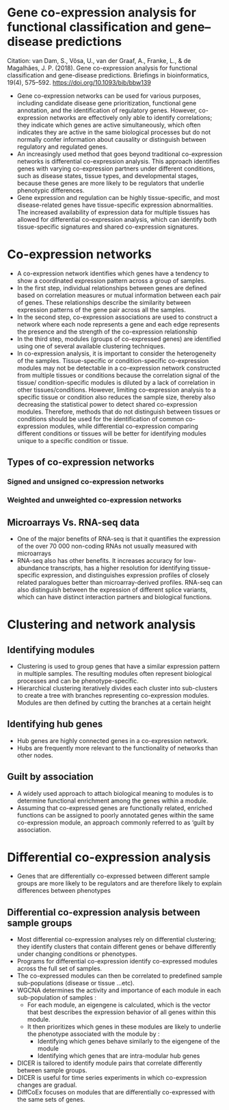 # Gene co-expression analysis for functional classification and gene–disease predictions

Citation: van Dam, S., Võsa, U., van der Graaf, A., Franke, L., & de Magalhães, J. P. (2018). Gene co-expression analysis for functional classification and gene-disease predictions. Briefings in bioinformatics, 19(4), 575–592. https://doi.org/10.1093/bib/bbw139

- Gene co-expression networks can be used for various purposes, including candidate disease gene prioritization, functional gene annotation, and the identification of regulatory genes. However, co-expression networks are effectively only able to identify correlations; they indicate which genes are active simultaneously, which often indicates they are active in the same biological processes but do not normally confer information about causality or distinguish between regulatory and regulated genes.
- An increasingly used method that goes beyond traditional co-expression networks is differential co-expression analysis. This approach identifies genes with varying co-expression partners under different conditions, such as disease states, tissue types, and developmental stages, because these genes are more likely to be regulators that underlie phenotypic differences.
- Gene expression and regulation can be highly tissue-specific, and most disease-related genes have tissue-specific expression abnormalities. The increased availability of expression data for multiple tissues has allowed for differential co-expression analysis, which can identify both tissue-specific signatures and shared co-expression signatures.

# Co-expression networks

- A co-expression network identifies which genes have a tendency to show a coordinated expression pattern across a group of samples.
- In the first step, individual relationships between genes are defined based on correlation measures or mutual information between each pair of genes. These relationships describe the similarity between expression patterns of the gene pair across all the samples.
- In the second step, co-expression associations are used to construct a network where each node represents a gene and each edge represents the presence and the strength of the co-expression relationship
- In the third step, modules (groups of co-expressed genes) are identified using one of several available clustering techniques.
- In co-expression analysis, it is important to consider the heterogeneity of the samples. Tissue-specific or condition-specific co-expression modules may not be detectable in a co-expression network constructed from multiple tissues or conditions because the correlation signal of the tissue/ condition-specific modules is diluted by a lack of correlation in other tissues/conditions. However, limiting co-expression analysis to a specific tissue or condition also reduces the sample size, thereby also decreasing the statistical power to detect shared co-expression modules. Therefore, methods that do not distinguish between tissues or conditions should be used for the identification of common co-expression modules, while differential co-expression comparing different conditions or tissues will be better for identifying modules unique to a specific condition or tissue.

## Types of co-expression networks

### Signed and unsigned co-expression networks

### Weighted and unweighted co-expression networks

## Microarrays Vs. RNA-seq data

- One of the major benefits of RNA-seq is that it quantifies the expression of the over 70 000 non-coding RNAs not usually measured with microarrays
- RNA-seq also has other benefits. It increases accuracy for low-abundance transcripts, has a higher resolution for identifying tissue-specific expression, and distinguishes expression profiles of closely related paralogues better than microarray-derived profiles. RNA-seq can also distinguish between the expression of different splice variants, which can have distinct interaction partners and biological functions.

# Clustering and network analysis

## Identifying modules

- Clustering is used to group genes that have a similar expression pattern in multiple samples. The resulting modules often represent biological processes and can be phenotype-specific.
- Hierarchical clustering iteratively divides each cluster into sub-clusters to create a tree with branches representing co-expression modules. Modules are then defined by cutting the branches at a certain height

## Identifying hub genes

- Hub genes are highly connected genes in a co-expression network.
- Hubs are frequently more relevant to the functionality of networks than other nodes.

## Guilt by association

- A widely used approach to attach biological meaning to modules is to determine functional enrichment among the genes within a module.
- Assuming that co-expressed genes are functionally related, enriched functions can be assigned to poorly annotated genes within the same co-expression module, an approach commonly referred to as ‘guilt by association.

# Differential co-expression analysis

- Genes that are differentially co-expressed between different sample groups are more likely to be regulators and are therefore likely to explain differences between phenotypes

## Differential co-expression analysis between sample groups

- Most differential co-expression analyses rely on differential clustering; they identify clusters that contain different genes or behave differently under changing conditions or phenotypes.
- Programs for differential co-expression identify co-expressed modules across the full set of samples.
- The co-expressed modules can then be correlated to predefined sample sub-populations (disease or tissue ...etc).
- WGCNA determines the activity and importance of each module in each sub-population of samples :
    - For each module, an eigengene is calculated, which is the vector that best describes the expression behavior of all genes within this module.
    - It then prioritizes which genes in these modules are likely to underlie the phenotype associated with the module by :
        - Identifying which genes behave similarly to the eigengene of the module
        - Identifying which genes that are intra-modular hub genes
- DICER is tailored to identify module pairs that correlate differently between sample groups.
- DICER is useful for time series experiments in which co-expression changes are gradual.
- DiffCoEx focuses on modules that are differentially co-expressed with the same sets of genes.